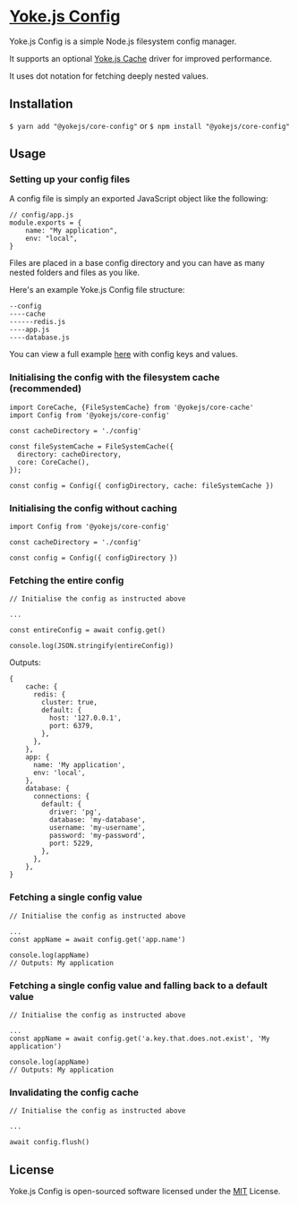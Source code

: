 # [Yoke.js Config](https://github.com/yokejs/core-config)

Yoke.js Config is a simple Node.js filesystem config manager.

It supports an optional [Yoke.js Cache](https://github.com/yokejs/core-cache)
 driver for improved performance.

It uses dot notation for fetching deeply nested values.

## Installation

`$ yarn add "@yokejs/core-config"`
or
`$ npm install "@yokejs/core-config"`

## Usage

### Setting up your config files

A config file is simply an exported JavaScript object like the following:

```
// config/app.js
module.exports = {
    name: "My application",
    env: "local",
}
```

Files are placed in a base config directory and you can
 have as many nested folders and files as you like.

Here's an example Yoke.js Config file structure:

```
--config
----cache
------redis.js
----app.js
----database.js
```

You can view a full example [here](/example) with config keys and values.

### Initialising the config with the filesystem cache (recommended)

```
import CoreCache, {FileSystemCache} from '@yokejs/core-cache'
import Config from '@yokejs/core-config'

const cacheDirectory = './config'

const fileSystemCache = FileSystemCache({
  directory: cacheDirectory,
  core: CoreCache(),
});

const config = Config({ configDirectory, cache: fileSystemCache })
```

### Initialising the config without caching

```
import Config from '@yokejs/core-config'

const cacheDirectory = './config'

const config = Config({ configDirectory })
```

### Fetching the entire config

```
// Initialise the config as instructed above

...

const entireConfig = await config.get()

console.log(JSON.stringify(entireConfig))

```

Outputs:

```
{
    cache: {
      redis: {
        cluster: true,
        default: {
          host: '127.0.0.1',
          port: 6379,
        },
      },
    },
    app: {
      name: 'My application',
      env: 'local',
    },
    database: {
      connections: {
        default: {
          driver: 'pg',
          database: 'my-database',
          username: 'my-username',
          password: 'my-password',
          port: 5229,
        },
      },
    },
}
```

### Fetching a single config value

```
// Initialise the config as instructed above

...
const appName = await config.get('app.name')

console.log(appName)
// Outputs: My application
```

### Fetching a single config value and falling back to a default value

```
// Initialise the config as instructed above

...
const appName = await config.get('a.key.that.does.not.exist', 'My application')

console.log(appName)
// Outputs: My application
```

### Invalidating the config cache

```
// Initialise the config as instructed above

...

await config.flush()
```

## License

Yoke.js Config is open-sourced software licensed under the
[MIT](https://opensource.org/licenses/MIT) License.
